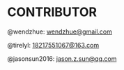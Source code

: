 # CONTRIBUTOR

@wendzhue: wendzhue@gmail.com

@tirelyl: 18217551067@163.com

@jasonsun2016: jason.z.sun@qq.com
